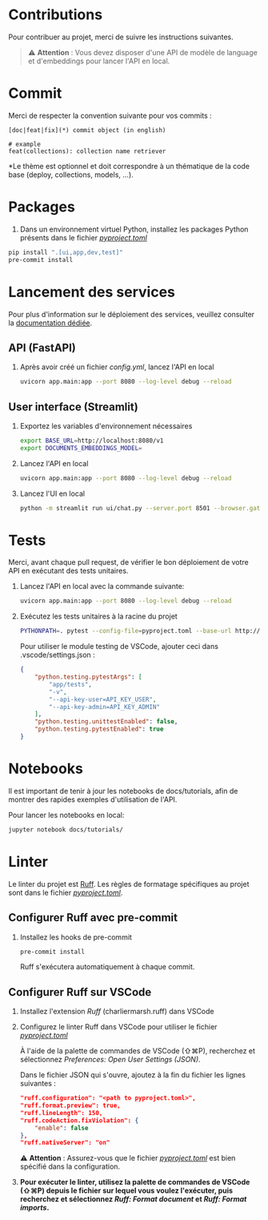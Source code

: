 # Contributions

Pour contribuer au projet, merci de suivre les instructions suivantes.

> ⚠️ **Attention** : Vous devez disposer d'une API de modèle de language et d'embeddings pour lancer l'API en local.

# Commit 

Merci de respecter la convention suivante pour vos commits :

```
[doc|feat|fix](*) commit object (in english)

# example
feat(collections): collection name retriever
```

*Le thème est optionnel et doit correspondre à un thématique de la code base (deploy, collections, models, ...).

# Packages

1. Dans un environnement virtuel Python, installez les packages Python présents dans le fichier *[pyproject.toml](./pyproject.toml)*

  ```bash 
  pip install ".[ui,app,dev,test]"
  pre-commit install
  ```

# Lancement des services

Pour plus d'information sur le déploiement des services, veuillez consulter la [documentation dédiée](./docs/deployment.md).

## API (FastAPI)

1. Après avoir créé un fichier *config.yml*, lancez l'API en local

    ```bash
    uvicorn app.main:app --port 8080 --log-level debug --reload
    ```

## User interface (Streamlit)

1. Exportez les variables d'environnement nécessaires

    ```bash
    export BASE_URL=http://localhost:8080/v1
    export DOCUMENTS_EMBEDDINGS_MODEL=
    ```

2. Lancez l'API en local

    ```bash
    uvicorn app.main:app --port 8080 --log-level debug --reload
    ``` 

3. Lancez l'UI en local

    ```bash
    python -m streamlit run ui/chat.py --server.port 8501 --browser.gatherUsageStats false --theme.base light
    ```

# Tests

Merci, avant chaque pull request, de vérifier le bon déploiement de votre API en exécutant des tests unitaires.

1. Lancez l'API en local avec la commande suivante:

    ```bash
    uvicorn app.main:app --port 8080 --log-level debug --reload
    ```

2. Exécutez les tests unitaires à la racine du projet
    
    ```bash
    PYTHONPATH=. pytest --config-file=pyproject.toml --base-url http://localhost:8080/v1 --api-key-user API_KEY_USER --api-key-admin API_KEY_ADMIN --log-cli-level=INFO
    ```

    Pour utiliser le module testing de VSCode, ajouter ceci dans .vscode/settings.json :

    ```json
    {
        "python.testing.pytestArgs": [
            "app/tests",
            "-v",
            "--api-key-user=API_KEY_USER",
            "--api-key-admin=API_KEY_ADMIN"
        ],
        "python.testing.unittestEnabled": false,
        "python.testing.pytestEnabled": true
    }
    ```
    

# Notebooks

Il est important de tenir à jour les notebooks de docs/tutorials, afin de montrer des rapides exemples d'utilisation de l'API.

Pour lancer les notebooks en local:

```bash
jupyter notebook docs/tutorials/
```

# Linter

Le linter du projet est [Ruff](https://beta.ruff.rs/docs/configuration/). Les règles de formatage spécifiques au projet sont dans le fichier *[pyproject.toml](./pyproject.toml)*.

## Configurer Ruff avec pre-commit

1. Installez les hooks de pre-commit

    ```bash
    pre-commit install
    ```

    Ruff s'exécutera automatiquement à chaque commit.

## Configurer Ruff sur VSCode

1. Installez l'extension *Ruff* (charliermarsh.ruff) dans VSCode
2. Configurez le linter Ruff dans VSCode pour utiliser le fichier *[pyproject.toml](./pyproject.toml)*

    À l'aide de la palette de commandes de VSCode (⇧⌘P), recherchez et sélectionnez *Preferences: Open User Settings (JSON)*.

    Dans le fichier JSON qui s'ouvre, ajoutez à la fin du fichier les lignes suivantes :

    ```json
    "ruff.configuration": "<path to pyproject.toml>",
    "ruff.format.preview": true,
    "ruff.lineLength": 150,
    "ruff.codeAction.fixViolation": {
        "enable": false
    },
    "ruff.nativeServer": "on"
    ```

    ⚠️ **Attention** : Assurez-vous que le fichier *[pyproject.toml](./app/pyproject.toml)* est bien spécifié dans la configuration.

3. **Pour exécuter le linter, utilisez la palette de commandes de VSCode (⇧⌘P) depuis le fichier sur lequel vous voulez l'exécuter, puis recherchez et sélectionnez *Ruff: Format document* et *Ruff: Format imports*.**
